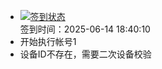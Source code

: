 - [![签到状态](https://github.com/womade/Cloud189-Actions/actions/workflows/main.yml/badge.svg?branch=main)](https://github.com/womade/Cloud189-Actions/actions/workflows/main.yml) <br> 签到时间：2025-06-14 18:40:10
- 开始执行帐号1
- 设备ID不存在，需要二次设备校验
